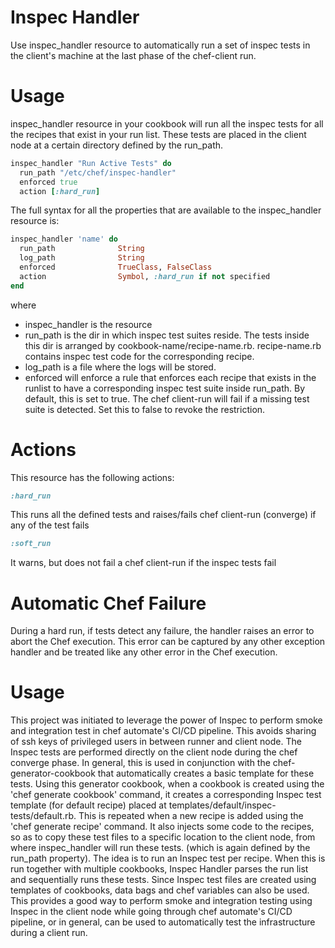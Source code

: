 # Inspec Handler
Use inspec_handler resource to automatically run a set of inspec tests in the client's machine at the last phase of the chef-client run.

# Usage
inspec_handler resource in your cookbook will run all the inspec tests for all the recipes that exist in your run list.
These tests are placed in the client node at a certain directory defined by the run_path.

```ruby
inspec_handler "Run Active Tests" do
  run_path "/etc/chef/inspec-handler"
  enforced true
  action [:hard_run]
```
The full syntax for all the properties that are available to the inspec_handler resource is:
```ruby
inspec_handler 'name' do
  run_path              String
  log_path              String
  enforced              TrueClass, FalseClass
  action                Symbol, :hard_run if not specified
end
```
where
* inspec_handler is the resource
* run_path is the dir in which inspec test suites reside. The tests inside this dir is arranged by cookbook-name/recipe-name.rb. recipe-name.rb contains inspec test code for the corresponding recipe.
* log_path is a file where the logs will be stored.
* enforced will enforce a rule that enforces each recipe that exists in the runlist to have a corresponding inspec test suite inside run_path. By default, this is set to true. The chef client-run will fail if a missing test suite is detected. Set this to false to revoke the restriction.

# Actions
This resource has the following actions:
```ruby
:hard_run
```
This runs all the defined tests and raises/fails chef client-run (converge) if any of the test fails
```ruby
:soft_run
```
It warns, but does not fail a chef client-run if the inspec tests fail

# Automatic Chef Failure
During a hard run, if tests detect any failure, the handler raises an error to abort the Chef execution. This error can be captured by any other exception handler and be treated like any other error in the Chef execution.

# Usage
This project was initiated to leverage the power of Inspec to perform smoke and integration test in chef automate's CI/CD pipeline. 
This avoids sharing of ssh keys of privileged users in between runner and client node. The Inspec tests are performed directly on the client node during the chef converge phase. 
In general, this is used in conjunction with the chef-generator-cookbook that automatically creates a basic template for these tests. 
Using this generator cookbook, when a cookbook is created using the 'chef generate cookbook' command, it creates a corresponding Inspec test template (for default recipe) placed at templates/default/inspec-tests/default.rb.
This is repeated when a new recipe is added using the 'chef generate recipe' command.  It also injects some code to the recipes, so as to copy these test files to a specific location to the client node, from where inspec_handler will run these tests. (which is again defined by the run_path property).
The idea is to run an Inspec test per recipe. 
When this is run together with multiple cookbooks, Inspec Handler parses the run list and sequentially runs these tests.
Since Inspec test files are created using templates of cookbooks, data bags and chef variables can also be used.
This provides a good way to perform smoke and integration testing using Inspec in the client node while going through chef automate's CI/CD pipeline, or in general, can be used to automatically test the infrastructure during a client run.


